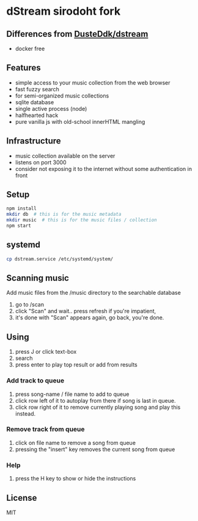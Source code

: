 # dStream sirodoht fork

## Differences from [DusteDdk/dstream](https://github.com/DusteDdk/dstream)

* docker free

## Features

* simple access to your music collection from the web browser
* fast fuzzy search
* for semi-organized music collections
* sqlite database
* single active process (node)
* halfhearted hack
* pure vanilla js with old-school innerHTML mangling

## Infrastructure

* music collection available on the server
* listens on port 3000
* consider not exposing it to the internet without some authentication in front

## Setup

```sh
npm install
mkdir db  # this is for the music metadata
mkdir music  # this is for the music files / collection
npm start
```

## systemd

```sh
cp dstream.service /etc/systemd/system/
```

## Scanning music

Add music files from the /music directory to the searchable database

1. go to /scan
1. click "Scan" and wait.. press refresh if you're impatient,
1. it's done with "Scan" appears again, go back, you're done.

## Using

1. press J or click text-box
1. search
1. press enter to play top result or add from results

### Add track to queue

1. press song-name / file name to add to queue
1. click row left of it to autoplay from there if song is last in queue.
1. click row right of it to remove currently playing song and play this instead.

### Remove track from queue

1. click on file name to remove a song from queue
1. pressing the "insert" key removes the current song from queue

### Help

1. press the H key to show or hide the instructions

## License

MIT
